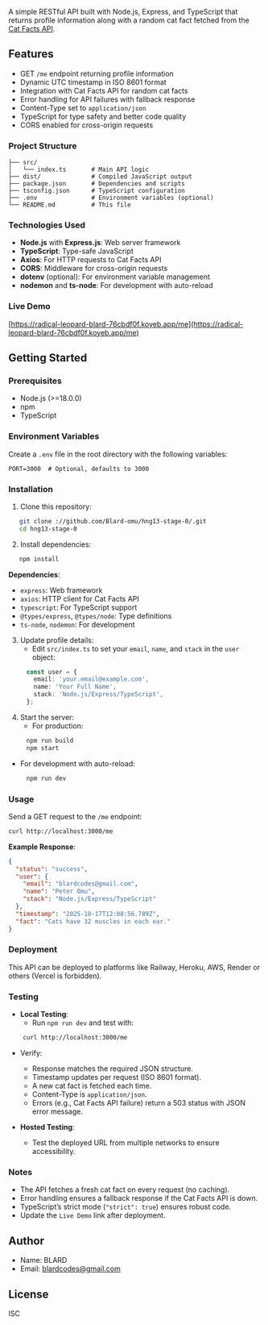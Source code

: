 A simple RESTful API built with Node.js, Express, and TypeScript that returns profile information along with a random cat fact fetched from the [Cat Facts API](https://catfact.ninja/fact).

## Features
- GET `/me` endpoint returning profile information
- Dynamic UTC timestamp in ISO 8601 format
- Integration with Cat Facts API for random cat facts
- Error handling for API failures with fallback response
- Content-Type set to `application/json`
- TypeScript for type safety and better code quality
- CORS enabled for cross-origin requests


### Project Structure
```
├── src/
│   └── index.ts       # Main API logic
├── dist/              # Compiled JavaScript output
├── package.json       # Dependencies and scripts
├── tsconfig.json      # TypeScript configuration
├── .env               # Environment variables (optional)
└── README.md          # This file
```

### Technologies Used
- **Node.js** with **Express.js**: Web server framework
- **TypeScript**: Type-safe JavaScript
- **Axios**: For HTTP requests to Cat Facts API
- **CORS**: Middleware for cross-origin requests
- **dotenv** (optional): For environment variable management
- **nodemon** and **ts-node**: For development with auto-reload

### Live Demo 
[https://radical-leopard-blard-76cbdf0f.koyeb.app/me](https://radical-leopard-blard-76cbdf0f.koyeb.app/me)  

## Getting Started

### Prerequisites
- Node.js (>=18.0.0)
- npm
- TypeScript

### Environment Variables
Create a `.env` file in the root directory with the following variables:

```
PORT=3000  # Optional, defaults to 3000
```

### Installation
1. Clone this repository:
```bash
   git clone ://github.com/Blard-omu/hng13-stage-0/.git
   cd hng13-stage-0
```

2. Install dependencies:
```bash
   npm install
```
   **Dependencies**:
   - `express`: Web framework
   - `axios`: HTTP client for Cat Facts API
   - `typescript`: For TypeScript support
   - `@types/express`, `@types/node`: Type definitions
   - `ts-node`, `nodemon`: For development

3. Update profile details:
   - Edit `src/index.ts` to set your `email`, `name`, and `stack` in the `user` object:
```typescript
     const user = {
       email: 'your.email@example.com',
       name: 'Your Full Name',
       stack: 'Node.js/Express/TypeScript',
     };
```

4. Start the server:
   - For production:
```bash
     npm run build
     npm start
```
   - For development with auto-reload:
```bash
     npm run dev
```

### Usage
Send a GET request to the `/me` endpoint:

```bash
curl http://localhost:3000/me
```

**Example Response**:
```json
{
  "status": "success",
  "user": {
    "email": "blardcodes@gmail.com",
    "name": "Peter Omu",
    "stack": "Node.js/Express/TypeScript"
  },
  "timestamp": "2025-10-17T12:08:56.789Z",
  "fact": "Cats have 32 muscles in each ear."
}
```

### Deployment
This API can be deployed to platforms like Railway, Heroku, AWS, Render or others (Vercel is forbidden).

### Testing
- **Local Testing**:
  - Run `npm run dev` and test with:
```bash
    curl http://localhost:3000/me
```
  - Verify:
    - Response matches the required JSON structure.
    - Timestamp updates per request (ISO 8601 format).
    - A new cat fact is fetched each time.
    - Content-Type is `application/json`.
    - Errors (e.g., Cat Facts API failure) return a 503 status with JSON error message.

- **Hosted Testing**:
  - Test the deployed URL from multiple networks to ensure accessibility.

### Notes
- The API fetches a fresh cat fact on every request (no caching).
- Error handling ensures a fallback response if the Cat Facts API is down.
- TypeScript’s strict mode (`"strict": true`) ensures robust code.
- Update the `Live Demo` link after deployment.

## Author
- Name: BLARD
- Email: blardcodes@gmail.com

## License
ISC
